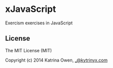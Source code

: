 # xJavaScript

Exercism exercises in JavaScript
## License
The MIT License (MIT)

Copyright (c) 2014 Katrina Owen, _@kytrinyx.com

